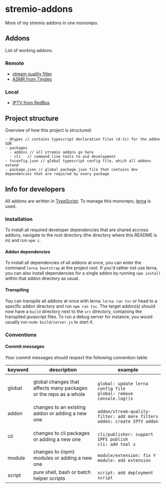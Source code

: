 # stremio-addons
More of my stremio addons in one monorepo.

## Addons
List of working addons.

### Remote
* [stream quality filter](packages/addons/stream-quality-filter)
* [ASMR from Tingles](packages/addons/asmr-from-tingles)

### Local
* [IPTV from RedBox](packages/addons/redbox-tv)

## Project structure
Overview of how this project is structured:
```
- @types // contains typescript declaration files (d.ts) for the addon SDK
- packages
  - addons // all stremio addons go here
  - cli   // command line tools to aid development
- tsconfig.json // global typescript config file, which all addons extend
- package.json // global package.json file that contains dev dependencies that are required by every package
```

## Info for developers
All addons are written in [TypeScript](https://www.typescriptlang.org/). To manage this monorepo, [lerna](https://lerna.js.org/) is used.

### Installation
To install all required developer dependencies that are shared accross addons, navigate to the root directory (the directory where this README is in) and run `npm i`. 

#### Addon dependencies
To install all dependencies of all addons at once, you can enter the command `lerna bootstrap` at the project root.
If you'd rather not use lerna, you can also install dependencies for a single addon by running `npm install` within that addon directory as usual.

#### Transpiling
You can transpile all addons at once with lerna: `lerna run tsc` or head to a specific addon directory and run `npm run tsc`.
The target addon(s) should now have a `build` directory next to the `src` directory, containing the transpiled javascript files. To run a debug server for instance, you would usually run `node build/server.js` to start it. 


### Conventions
#### Commit messages
Your commit messages should respect the following convention table:

| keyword | description                                                      | example                                                                           |
|---------|------------------------------------------------------------------|-----------------------------------------------------------------------------------|
| global  | global changes that affects many packages or the repo as a whole | <br>`global: update lerna config file`<br>`global: remove console.log()s`         |
| addon   | changes to an existing addon or adding a new one                 | <br>`addon/stream-quality-filter: add more filters`<br>`addon: create IPTV addon` |
| cli     | changes to cli packages or adding a new one                      | <br>`cli/publisher: support IPFS publish`<br>`cli: add tool x`                    |
| module  | changes to (npm) modules or adding a new one                     | `module/extension: fix Y`<br>`module: add extension`                              |
| script  | pure shell, bash or batch helper scripts                         | `script: add deployment script`                                                   |

